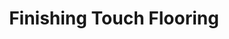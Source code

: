 ---
title: "Finishing Touch Flooring"
url: /laguna-hills/finishing-touch-flooring/
shop: interior decoration
---